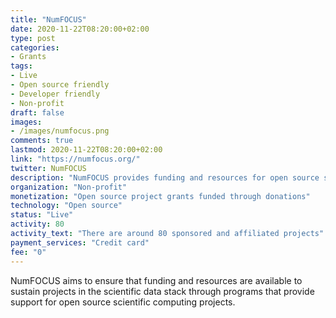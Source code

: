 ```yaml
---
title: "NumFOCUS"
date: 2020-11-22T08:20:00+02:00
type: post
categories:
- Grants
tags:
- Live
- Open source friendly
- Developer friendly
- Non-profit
draft: false
images:
- /images/numfocus.png
comments: true
lastmod: 2020-11-22T08:20:00+02:00
link: "https://numfocus.org/"
twitter: NumFOCUS
description: "NumFOCUS provides funding and resources for open source scientific computing projects."
organization: "Non-profit"
monetization: "Open source project grants funded through donations"
technology: "Open source"
status: "Live"
activity: 80
activity_text: "There are around 80 sponsored and affiliated projects"
payment_services: "Credit card"
fee: "0"
---
```


NumFOCUS aims to ensure that funding and resources are available to sustain projects in the scientific data stack through programs that provide support for open source scientific computing projects.<!--more-->